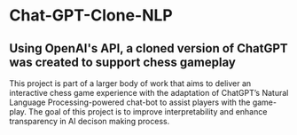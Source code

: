 # Chat-GPT-Clone-NLP
## Using OpenAI's API, a cloned version of ChatGPT was created to support chess gameplay

This project is part of a larger body of work that aims to deliver an interactive chess game experience with the adaptation of ChatGPT’s Natural Language Processing-powered chat-bot to assist players with the game-play.
The goal of this project is to improve interpretability and enhance transparency in AI decison making process.

